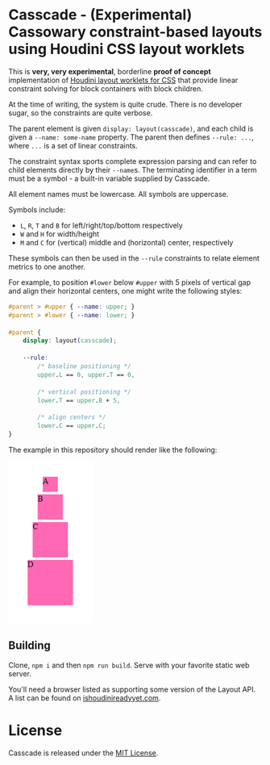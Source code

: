 # Casscade - (Experimental) Cassowary constraint-based layouts using Houdini CSS layout worklets

This is **very, very experimental**, borderline **proof of concept** implementation of
[Houdini layout worklets for CSS](https://github.com/w3c/css-houdini-drafts/blob/main/css-layout-api/EXPLAINER.md)
that provide linear constraint solving for block containers with block children.

At the time of writing, the system is quite crude. There is no developer sugar,
so the constraints are quite verbose.

The parent element is given `display: layout(casscade)`, and each child is given
a `--name: some-name` property. The parent then defines `--rule: ...`, where `...`
is a set of linear constraints.

The constraint syntax sports complete expression parsing and can refer to child
elements directly by their `--name`s. The terminating identifier in a term must
be a symbol - a built-in variable supplied by Casscade.

All element names must be lowercase. All symbols are uppercase.

Symbols include:

-   `L`, `R`, `T` and `B` for left/right/top/bottom respectively
-   `W` and `H` for width/height
-   `M` and `C` for (vertical) middle and (horizontal) center, respectively

These symbols can then be used in the `--rule` constraints to relate element
metrics to one another.

For example, to position `#lower` below `#upper` with 5 pixels of vertical
gap and align their horizontal centers, one might write the following styles:

```css
#parent > #upper { --name: upper; }
#parent > #lower { --name: lower; }

#parent {
	display: layout(casscade);

	--rule:
		/* baseline positioning */
		upper.L == 0, upper.T == 0,

		/* vertical positioning */
		lower.T == upper.B + 5,

		/* align centers */
		lower.C == upper.C;
}
```

The example in this repository should render like the following:

![four boxes stacked on top of each other with their horzontal centers aligned](screenshot.png)

## Building

Clone, `npm i` and then `npm run build`. Serve with your favorite static
web server.

You'll need a browser listed as supporting some version of the Layout API.
A list can be found on [ishoudinireadyyet.com](https://ishoudinireadyyet.com/).

# License

Casscade is released under the [MIT License](LICENSE.txt).
